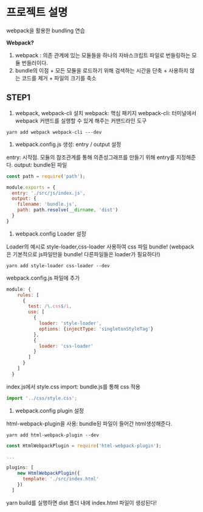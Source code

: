 # 프로젝트 설명

webpack을 활용한 bundling 연습

**Webpack?**
  
  1. webpack : 의존 관계에 있는 모듈들을 하나의 자바스크립트 파일로 번들링하는 모듈 번들러이다.
  1. bundle의 이점
    + 모든 모듈을 로드하기 위해 검색하는 시간을 단축
    + 사용하지 않는 코드를 제거
    + 파일의 크기를 축소

## STEP1

1. webpack, webpack-cli 설치
webpack: 핵심 패키지
webpack-cli: 터미널에서 webpack 커맨드를 실행할 수 있게 해주는 커맨드라인 도구

```yarn
yarn add webpack webpack-cli ---dev
```

1. webpack.config.js 생성: entry / output 설정

entry: 시작점. 모듈의 참조관계를 통해 의존성그래프를 만들기 위해 entry를 지정해준다.
output: bundle된 파일

```javascript
const path = require('path');

module.exports = {
  entry: './src/js/index.js',
  output: {
    filename: 'bundle.js',
    path: path.resolve(__dirname, 'dist')
  }
}
```

1. webpack.config Loader 설정

Loader의 예시로 style-loader,css-loader 사용하여 css 파일 bundle!
(webpack은 기본적으로 js파일만을 bundle! 다른파일들은 loader가 필요하다!)

```yarn
yarn add style-loader css-loader --dev
```

webpack.config.js 파일에 추가

```javascript
module: {
    rules: [
      {
        test: /\.css$/i,
        use: [
          {
            loader: 'style-loader',
            options: {injectType: 'singletonStyleTag'}
          },
          {
            loader: 'css-loader'
          }
        ]
      }
    ]
  }
```

index.js에서 style.css import: bundle.js를 통해 css 적용

```javascript
import '../css/style.css';
```

1. webpack.config plugin 설정

html-webpack-plugin을 사용: bundle된 파일이 들어간 html생성해준다.

```yarn
yarn add html-webpack-plugin --dev
```

```javascript
const HtmlWebpackPlugin = require('html-webpack-plugin');

...

plugins: [
    new HtmlWebpackPlugin({
      template: './src/index.html'
    })
  ]
```

yarn build를 실행하면 dist 폴더 내에 index.html 파일이 생성된다!
